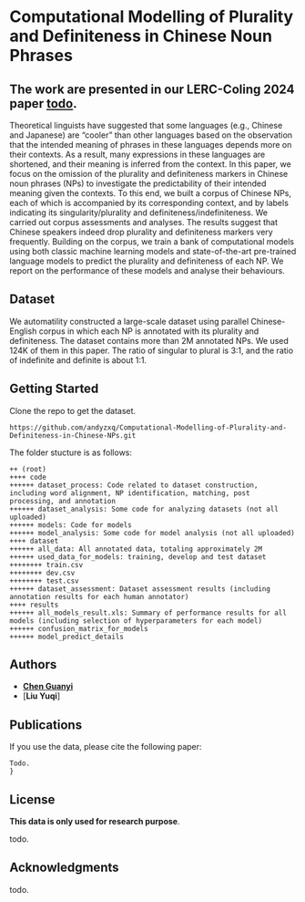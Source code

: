 # Computational Modelling of Plurality and Definiteness in Chinese Noun Phrases

## The work are presented in our LERC-Coling 2024 paper [todo]().

Theoretical linguists have suggested that some languages (e.g., Chinese and Japanese) are “cooler” than other languages based on the observation that the intended meaning of phrases in these languages depends more on their contexts. As a result, many expressions in these languages are shortened, and their meaning is inferred from the context. In this paper, we focus on the omission of the plurality and definiteness markers in Chinese noun phrases (NPs) to investigate the predictability of their intended meaning given the contexts. To this end, we built a corpus of Chinese NPs, each of which is accompanied by its corresponding context, and by labels indicating its singularity/plurality and definiteness/indefiniteness. We carried out corpus assessments and analyses. The results suggest that Chinese speakers indeed drop plurality and definiteness markers very frequently. Building on the corpus, we train a bank of computational models using both classic machine learning models and state-of-the-art pre-trained language models to predict the plurality and definiteness of each NP. We report on the performance of these models and analyse their behaviours.

## Dataset

We automatility constructed a large-scale dataset using parallel Chinese-English corpus in which each NP is annotated with its plurality and definiteness. The dataset contains more than 2M annotated NPs. We used 124K of them in this paper. The ratio of singular to plural is 3:1, and the ratio of indefinite and definite is about 1:1.

## Getting Started

Clone the repo to get the dataset.

```
https://github.com/andyzxq/Computational-Modelling-of-Plurality-and-Definiteness-in-Chinese-NPs.git
```

The folder stucture is as follows:

```
++ (root)
++++ code
++++++ dataset_process: Code related to dataset construction, including word alignment, NP identification, matching, post processing, and annotation
++++++ dataset_analysis: Some code for analyzing datasets (not all uploaded)
++++++ models: Code for models
++++++ model_analysis: Some code for model analysis (not all uploaded)
++++ dataset
++++++ all_data: All annotated data, totaling approximately 2M
++++++ used_data_for_models: training, develop and test dataset
++++++++ train.csv
++++++++ dev.csv
++++++++ test.csv
++++++ dataset_assessment: Dataset assessment results (including annotation results for each human annotator)
++++ results
++++++ all_models_result.xls: Summary of performance results for all models (including selection of hyperparameters for each model)
++++++ confusion_matrix_for_models
++++++ model_predict_details
```

## Authors

* [**Chen Guanyi**](https://a-quei.github.io)
* [**Liu Yuqi**]

## Publications


If you use the data, please cite the following paper:

```
Todo.
}
```

## License

**This data is only used for research purpose**. 

todo.

## Acknowledgments

todo.
